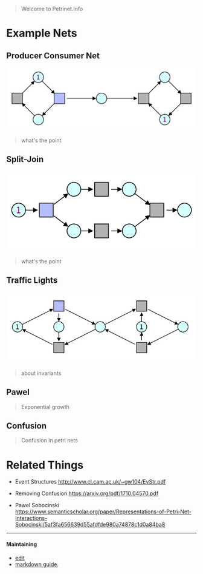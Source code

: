 > Welcome to Petrinet.Info

# Example Nets

## Producer Consumer Net

![](nets/producer-consumer.png)

> what's the point

## Split-Join

![](nets/split-join.png)

> what's the point

## Traffic Lights

![](nets/traffic.png)

> about invariants

## Pawel

> Exponential growth

## Confusion

> Confusion in petri nets


# Related Things

- Event Structures
  http://www.cl.cam.ac.uk/~gw104/EvStr.pdf

- Removing Confusion
  https://arxiv.org/pdf/1710.04570.pdf

- Pawel Sobocinski
  https://www.semanticscholar.org/paper/Representations-of-Petri-Net-Interactions-Sobocinski/5af3fa656639d55afdfde980a74878c1d0a84ba8


----

#### Maintaining

- [edit](https://github.com/PetriNets/petrinets.github.io/edit/master/index.md)
- [markdown guide](https://guides.github.com/features/mastering-markdown/).
